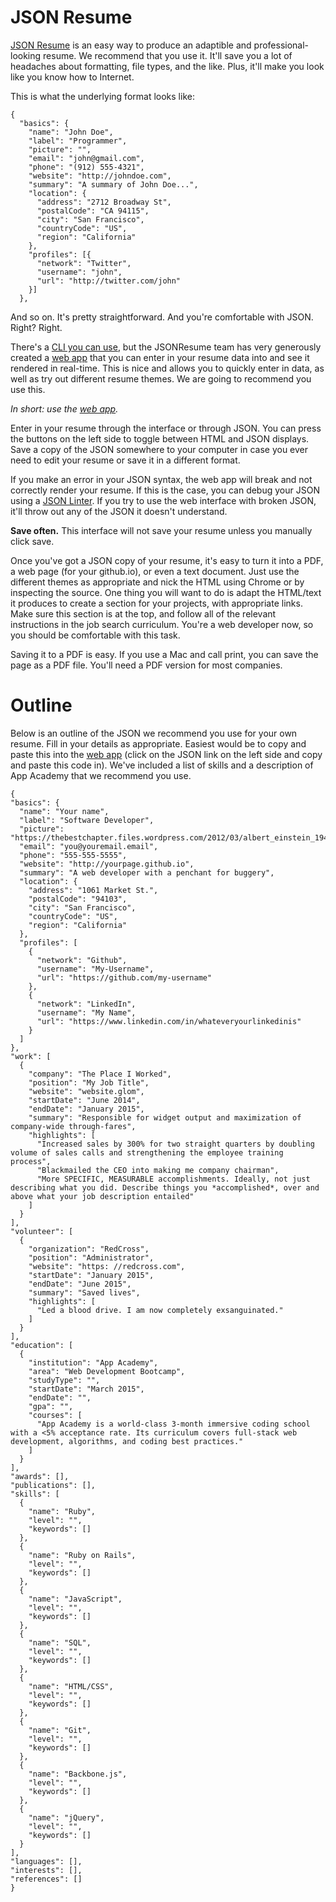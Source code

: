 # JSON Resume

[JSON Resume] is an easy way to produce an adaptible and professional-looking resume. We recommend that you use it. It'll save you a lot of headaches about formatting, file types, and the like. Plus, it'll make you look like you know how to Internet.

This is what the underlying format looks like:
```
{
  "basics": {
    "name": "John Doe",
    "label": "Programmer",
    "picture": "",
    "email": "john@gmail.com",
    "phone": "(912) 555-4321",
    "website": "http://johndoe.com",
    "summary": "A summary of John Doe...",
    "location": {
      "address": "2712 Broadway St",
      "postalCode": "CA 94115",
      "city": "San Francisco",
      "countryCode": "US",
      "region": "California"
    },
    "profiles": [{
      "network": "Twitter",
      "username": "john",
      "url": "http://twitter.com/john"
    }]
  },

  ```
  And so on. It's pretty straightforward. And you're comfortable with JSON. Right? Right.

  There's a [CLI you can use], but the JSONResume team has very generously created a [web app] that you can enter in your resume data into and see it rendered in real-time. This is nice and allows you to quickly enter in data, as well as try out different resume themes. We are going to recommend you use this.

  *In short: use the [web app].*

  Enter in your resume through the interface or through JSON. You can press the buttons on the left side to toggle between HTML and JSON displays. Save a copy of the JSON somewhere to your computer in case you ever need to edit your resume or save it in a different format.

  If you make an error in your JSON syntax, the web app will break and not correctly render your resume. If this is the case, you can debug your JSON using a [JSON Linter]. If you try to use the web interface with broken JSON, it'll throw out any of the JSON it doesn't understand.

  **Save often.** This interface will not save your resume unless you manually click save.

  Once you've got a JSON copy of your resume, it's easy to turn it into a PDF, a web page (for your github.io), or even a text document. Just use the different themes as appropriate and nick the HTML using Chrome or by inspecting the source. One thing you will want to do is adapt the HTML/text it produces to create a section for your projects, with appropriate links. Make sure this section is at the top, and follow all of the relevant instructions in the job search curriculum. You're a web developer now, so you should be comfortable with this task.
  
  Saving it to a PDF is easy. If you use a Mac and call print, you can save the page as a PDF file. You'll need a PDF version for most companies.

  # Outline
  Below is an outline of the JSON we recommend you use for your own resume. Fill in your details as appropriate. Easiest would be to copy and paste this into the [web app] (click on the JSON link on the left side and copy and paste this code in). We've included a list of skills and a description of App Academy that we recommend you use.

  ```
{
  "basics": {
    "name": "Your name",
    "label": "Software Developer",
    "picture": "https://thebestchapter.files.wordpress.com/2012/03/albert_einstein_1947_square_cropped.jpg",
    "email": "you@youremail.email",
    "phone": "555-555-5555",
    "website": "http://yourpage.github.io",
    "summary": "A web developer with a penchant for buggery",
    "location": {
      "address": "1061 Market St.",
      "postalCode": "94103",
      "city": "San Francisco",
      "countryCode": "US",
      "region": "California"
    },
    "profiles": [
      {
        "network": "Github",
        "username": "My-Username",
        "url": "https://github.com/my-username"
      },
      {
        "network": "LinkedIn",
        "username": "My Name",
        "url": "https://www.linkedin.com/in/whateveryourlinkedinis"
      }
    ]
  },
  "work": [
    {
      "company": "The Place I Worked",
      "position": "My Job Title",
      "website": "website.glom",
      "startDate": "June 2014",
      "endDate": "January 2015",
      "summary": "Responsible for widget output and maximization of company-wide through-fares",
      "highlights": [
        "Increased sales by 300% for two straight quarters by doubling volume of sales calls and strengthening the employee training process",
        "Blackmailed the CEO into making me company chairman",
        "More SPECIFIC, MEASURABLE accomplishments. Ideally, not just describing what you did. Describe things you *accomplished*, over and above what your job description entailed"
      ]
    }
  ],
  "volunteer": [
    {
      "organization": "RedCross",
      "position": "Administrator",
      "website": "https: //redcross.com",
      "startDate": "January 2015",
      "endDate": "June 2015",
      "summary": "Saved lives",
      "highlights": [
        "Led a blood drive. I am now completely exsanguinated."
      ]
    }
  ],
  "education": [
    {
      "institution": "App Academy",
      "area": "Web Development Bootcamp",
      "studyType": "",
      "startDate": "March 2015",
      "endDate": "",
      "gpa": "",
      "courses": [
        "App Academy is a world-class 3-month immersive coding school with a <5% acceptance rate. Its curriculum covers full-stack web development, algorithms, and coding best practices."
      ]
    }
  ],
  "awards": [],
  "publications": [],
  "skills": [
    {
      "name": "Ruby",
      "level": "",
      "keywords": []
    },
    {
      "name": "Ruby on Rails",
      "level": "",
      "keywords": []
    },
    {
      "name": "JavaScript",
      "level": "",
      "keywords": []
    },
    {
      "name": "SQL",
      "level": "",
      "keywords": []
    },
    {
      "name": "HTML/CSS",
      "level": "",
      "keywords": []
    },
    {
      "name": "Git",
      "level": "",
      "keywords": []
    },
    {
      "name": "Backbone.js",
      "level": "",
      "keywords": []
    },
    {
      "name": "jQuery",
      "level": "",
      "keywords": []
    }
  ],
  "languages": [],
  "interests": [],
  "references": []
}
```


[JSON Resume]:https://jsonresume.org/themes/
[CLI you can use]:https://jsonresume.org/getting-started/
[web app]:http://registry.jsonresume.org/#mu
[JSON Linter]:http://jsonlint.com/
